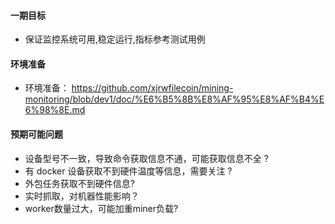 #### 一期目标
* 保证监控系统可用,稳定运行,指标参考测试用例

#### 环境准备
* 环境准备： https://github.com/xjrwfilecoin/mining-monitoring/blob/dev1/doc/%E6%B5%8B%E8%AF%95%E8%AF%B4%E6%98%8E.md

#### 预期可能问题
* 设备型号不一致，导致命令获取信息不通，可能获取信息不全 ?
* 有 docker 设备获取不到硬件温度等信息，需要关注 ?
* 外包任务获取不到硬件信息?
* 实时抓取，对机器性能影响？
* worker数量过大，可能加重miner负载?

